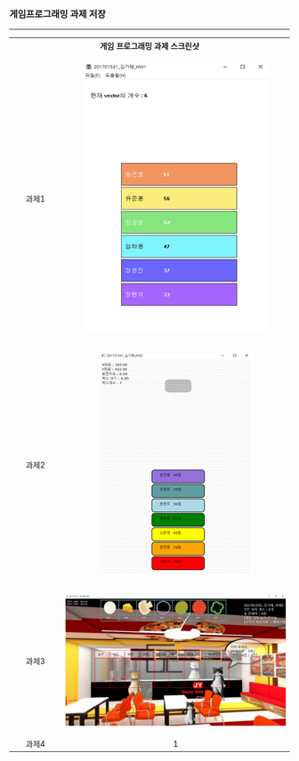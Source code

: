 <h3>게임프로그래밍 과제 저장</h3> <hr>

<table style="border:1px; text-align:center;">
  <th colspan="2"> 게임 프로그래밍 과제 스크린샷 </th>
  <tr>
    <td width="80">과제1</td>
    <td><p style="text-align: center;"><img src="HW1\hw1.png"></p></td>
  </tr>
  <tr>
    <td>과제2</td>
    <td><p style="text-align: center;"><img src="HW2\hw2.png"></p></td>
  </tr>
  <tr>
    <td>과제3</td>
    <td><p style="text-align: center;"><img src="HW3\hw3.png" width="1000"></p></td>
  </tr>
  <tr>
    <td>과제4</td>
    <td>1</td>
  </tr>
</table>

